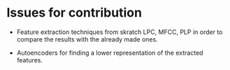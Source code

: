 # Issues for contribution

   - Feature extraction techniques from skratch LPC, MFCC, PLP in order to compare the results with the already made ones.
  
   - Autoencoders for finding a lower representation of the extracted features.
